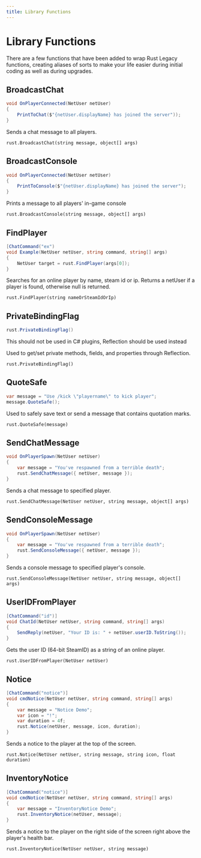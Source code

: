 ```yaml
---
title: Library Functions
---
```


# Library Functions

There are a few functions that have been added to wrap Rust Legacy functions, creating aliases of sorts to make your life easier during initial coding as well as during upgrades.

## BroadcastChat

``` csharp
void OnPlayerConnected(NetUser netUser)
{
    PrintToChat($"{netUser.displayName} has joined the server"));
}
```

Sends a chat message to all players.

`rust.BroadcastChat(string message, object[] args)`

## BroadcastConsole

``` csharp
void OnPlayerConnected(NetUser netUser)
{
    PrintToConsole($"{netUser.displayName} has joined the server");
}
```

Prints a message to all players' in-game console

`rust.BroadcastConsole(string message, object[] args)`

## FindPlayer

``` csharp
[ChatCommand("ex")
void Example(NetUser netUser, string command, string[] args)
{
    NetUser target = rust.FindPlayer(args[0]);
}
```

Searches for an online player by name, steam id or ip. Returns a netUser if a player is found, otherwise null is returned.

`rust.FindPlayer(string nameOrSteamIdOrIp)`

## PrivateBindingFlag

``` csharp
rust.PrivateBindingFlag()
```
This should not be used in C# plugins, Reflection should be used instead

Used to get/set private methods, fields, and properties through Reflection.

`rust.PrivateBindingFlag()`

## QuoteSafe

``` csharp
var message = "Use /kick \"playername\" to kick player";
message.QuoteSafe();
```

Used to safely save text or send a message that contains quotation marks.

`rust.QuoteSafe(message)`

## SendChatMessage

``` csharp
void OnPlayerSpawn(NetUser netUser)
{
    var message = "You've respawned from a terrible death";
    rust.SendChatMessage({ netUser, message });
}
```

Sends a chat message to specified player.

`rust.SendChatMessage(NetUser netUser, string message, object[] args)`

## SendConsoleMessage

``` csharp
void OnPlayerSpawn(NetUser netUser)
{
    var message = "You've respawned from a terrible death";
    rust.SendConsoleMessage({ netUser, message });
}
```

Sends a console message to specified player's console.

`rust.SendConsoleMessage(NetUser netUser, string message, object[] args)`

## UserIDFromPlayer

``` csharp
[ChatCommand("id")]
void ChatId(NetUser netUser, string command, string[] args)
{
    SendReply(netUser, "Your ID is: " + netUser.userID.ToString());
}
```

Gets the user ID (64-bit SteamID) as a string of an online player.

`rust.UserIDFromPlayer(NetUser netUser)`

## Notice

``` csharp
[ChatCommand("notice")]
void cmdNotice(NetUser netUser, string command, string[] args)
{
    var message = "Notice Demo";
    var icon = "!";
    var duration = 4f;
    rust.Notice(netUser, message, icon, duration);
}
```

Sends a notice to the player at the top of the screen.

`rust.Notice(NetUser netUser, string message, string icon, float duration)`

## InventoryNotice

``` csharp
[ChatCommand("notice")]
void cmdNotice(NetUser netUser, string command, string[] args)
{
    var message = "InventoryNotice Demo";
    rust.InventoryNotice(netUser, message);
}
```

Sends a notice to the player on the right side of the screen right above the player's health bar.

`rust.InventoryNotice(NetUser netUser, string message)`
